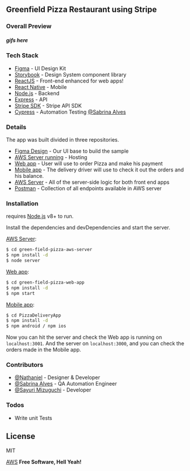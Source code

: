 ## Greenfield Pizza Restaurant using Stripe

### Overall Preview 

##### gifs here

### Tech Stack

* [Figma] - UI Design Kit 
* [Storybook] - Design System component library 
* [ReactJS] - Front-end enhanced for web apps!
* [React Native] - Mobile
* [Node.js] - Backend
* [Express] - API
* [Stripe SDK] - Stripe API SDK
* [Cypress] - Automation Testing [@Sabrina Alves]

### Details

The app was built divided in three repositories. 
* [Figma Design] - Our UI base to build the sample
* [AWS Server running] - Hosting
* [Web app] - User will use to order Pizza and make his payment
* [Mobile app] - The delivery driver will use to check it out the orders and his balance.
* [AWS Server] - All of the server-side logic for both front end apps
* [Postman] - Collection of all endpoints available in AWS server


### Installation

requires [Node.js](https://nodejs.org/) v8+ to run.

Install the dependencies and devDependencies and start the server.

[AWS Server]: 
```sh
$ cd green-field-pizza-aws-server
$ npm install -d
$ node server
```


[Web app]: 
```sh
$ cd green-field-pizza-web-app
$ npm install -d
$ npm start
```


[Mobile app]: 
```sh
$ cd PizzaDeliveryApp
$ npm install -d
$ npm android / npm ios
```

Now you can hit the server and check the Web app is running on `localhost:3001`. And the server on `localhost:3000`, and you can check the orders made in the Mobile app.



### Contributors

- [@Nathaniel] - Designer & Developer
- [@Sabrina Alves] - QA Automation Engineer
- [@Sayuri Mizuguchi] - Developer


### Todos

 - Write unit Tests

License
----

MIT

[AWS](pastelink.com)
**Free Software, Hell Yeah!**

   [ReactJS]: <https://reactjs.org/docs/getting-started.html>
   [React Native]: <https://reactnative.dev/>
   [Figma]: <https://www.figma.com/design/>
   [Figma Design]: <https://www.figma.com/file/DEfun7NJzq086bbIubPtmV/Greenfield-Pizza?node-id=12%3A6>
   [node.js]: <http://nodejs.org>
   [express]: <http://expressjs.com>
   [Stripe SDK]: <https://stripe.com/docs/api>
   [Cypress]: <https://www.cypress.io/>
   [AWS Server]: <https://github.com/nathanielkess/green-field-pizza-aws-server>
   [AWS Server running]: <http://ec2-34-227-31-122.compute-1.amazonaws.com:3000/hello-world>
   [Mobile app]: <https://github.com/sayurimizuguchi/PizzaDeliveryApp>
   [Web app]: <https://github.com/nathanielkess/green-field-pizza-web-app>
   [Storybook]: <https://storybook.js.org/>
   [Postman]: <https://drive.google.com/file/d/1iu9rxkuv-KDw895QuhbuBvlT9mCxdtW0/view?usp=sharing>
   [@Nathaniel]: <https://github.com/nathanielkess>
   [@Sabrina Alves]: <https://github.com/sabrina-alves>
   [@Sayuri Mizuguchi]: <https://github.com/sayurimizuguchi>
   
